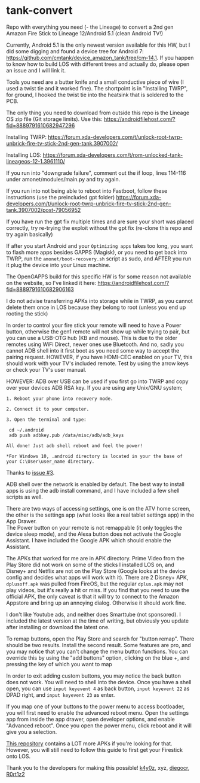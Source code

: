 # tank-convert
Repo with everything you need (- the Lineage) to convert a 2nd gen Amazon Fire Stick to Lineage 12/Android 5.1 (clean Android TV!)

Currently, Android 5.1 is the only newest version available for this HW, but I did some digging and found a device tree for Android 7: https://github.com/cmtank/device_amazon_tank/tree/cm-14.1. If you happen to know how to build LOS with different trees and actually do, please open an issue and I will link it.  

Tools you need are a butter knife and a small conductive piece of wire (I used a twist tie and it worked fine). The shortpoint is in "Installing TWRP", for ground, I hooked the twist tie into the heatsink that is soldered to the PCB.  

The only thing you need to download from outside this repo is the Lineage OS zip file (Git storage limits). Use this: https://androidfilehost.com/?fid=8889791610682947296  

Installing TWRP: https://forum.xda-developers.com/t/unlock-root-twrp-unbrick-fire-tv-stick-2nd-gen-tank.3907002/  

Installing LOS: https://forum.xda-developers.com/t/rom-unlocked-tank-lineageos-12-1.3961110/  

If you run into "downgrade failure", comment out the if loop, lines 114-116 under amonet/modules/main.py and try again.  

If you run into not being able to reboot into Fastboot, follow these instructions (use the preincluded gpt folder) https://forum.xda-developers.com/t/unlock-root-twrp-unbrick-fire-tv-stick-2nd-gen-tank.3907002/post-79056952  

If you have run the gpt fix multiple times and are sure your short was placed correctly, try re-trying the exploit without the gpt fix (re-clone this repo and try again basically)  

If after you start Android and your `Optimizing apps` takes too long, you want to flash more apps besides GAPPS (Magisk), or you need to get back into TWRP, run the `amonet/boot-recovery.sh` script as sudo, and AFTER you run it plug the device into your Linux machine.  

The OpenGAPPS build for this specific HW is for some reason not available on the website, so I've linked it here: https://androidfilehost.com/?fid=8889791610682906163  

I do not advise transferring APKs into storage while in TWRP, as you cannot delete them once in LOS because they belong to root (unless you end up rooting the stick)

In order to control your fire stick your remote will need to have a Power button, otherwise the gen1 remote will not show up while trying to pair, but you can use a USB-OTG hub (KB and mouse). This is due to the older remotes using WiFi Direct, newer ones use Bluetooth. And no, sadly you cannot ADB shell into it first boot as you need some way to accept the pairing request.  HOWEVER, if you have HDMI-CEC enabled on your TV, this should work with your TV's included remote. Test by using the arrow keys or check your TV's user manual. 

HOWEVER: ADB over USB can be used if you first go into TWRP and copy over your devices ADB RSA key.
If you are using any Unix/GNU system;
```
1. Reboot your phone into recovery mode.

2. Connect it to your computer.

3. Open the terminal and type:

 cd ~/.android
 adb push adbkey.pub /data/misc/adb/adb_keys

All done! Just adb shell reboot and feel the power!

*For Windows 10, .android directory is located in your the base of your C:\User\user_name directory.
```
Thanks to [issue #3](https://github.com/kerta1n/tank-convert/issues/3).

ADB shell over the network is enabled by default. The best way to install apps is using the adb install command, and I have included a few shell scripts as well.  

There are two ways of accessing settings, one is on the ATV home screen, the other is the settings app (what looks like a real tablet settings app) in the App Drawer.   
The Power button on your remote is not remappable (it only toggles the device sleep mode), and the Alexa button does not activate the Google Assistant. I have included the Google APK which should enable the Assistant.  

The APKs that worked for me are in APK directory. Prime Video from the Play Store did not work on some of the sticks I installed LOS on, and Disney+ and Netflix are not on the Play Store (Google looks at the device config and decides what apps will work with it). There are 2 Disney+ APK, `dplusoff.apk` was pulled from FireOS, but the regular `dplus.apk` may not play videos, but it's really a hit or miss. If you find that you need to use the official APK, the only caveat is that it will try to connect to the Amazon Appstore and bring up an annoying dialog. Otherwise it should work fine.  

I don't like Youtube ads, and neither does Smarttube (not sponsored). I included the latest version at the time of writing, but obviously you update after installing or download the latest one.  

To remap buttons, open the Play Store and search for "button remap". There should be two results. Install the second result. Some features are pro, and you may notice that you can't change the menu button functions. You can override this by using the "add buttons" option, clicking on the blue +, and pressing the key of which you want to map  

In order to exit adding custom buttons, you may notice the back button does not work. You will need to shell into the device. Once you have a shell open, you can use `input keyevent 4` as back button, `input keyevent 22` as DPAD right, and `input keyevent 23` as enter.  

If you map one of your buttons to the power menu to access bootloader, you will first need to enable the advanced reboot menu. Open the settings app from inside the app drawer, open developer options, and enable "Advanced reboot". Once you open the power menu, click reboot and it will give you a selection.  

[This repository](https://github.com/esc0rtd3w/firestick-loader) contains a LOT more APKs if you're looking for that. However, you will still need to follow this guide to first get your Firestick onto LOS. 

Thank you to the developers for making this possible! [k4y0z](https://github.com/k4y0z), xyz, [diegocr](https://github.com/diegocr), [R0rt1z2](https://github.com/R0rt1z2)

